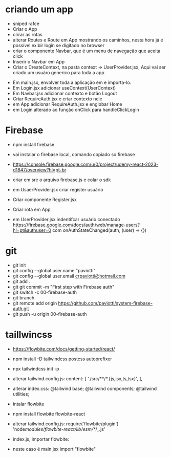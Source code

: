 # criando um app

- sniped rafce
- Criar o App
- crirar as rotas
- alterar Routes e Route em App mostrando os caminhos, nesta hora já é possível exibir login se digitado no browser
- criar o componente Navbar, que é um menu de navegação que aceita click
- Inserir o Navbar em App
- Criar o CreateContext, na pasta context -> UserProvider.jsx, Aqui vai ser criado um usuáro generico para toda a app

* Em main.jsx, envolver toda a aplicação em <UserProvider/> e importa-lo.
* Em Login.jsx adicionar useContext(UserContext)
* Em Navbar.jsx adicionar contexto e botão Logout
* Criar RequireAuth.jsx e criar contexto nele
* em App adicionar RequireAuth.jsx e englobar Home
* em Login alterado ao função onClick para handleClickLogin

# Firebase

- npm install firebase
- vai instalar o firebase local, comando copiado so firebase
- https://console.firebase.google.com/u/0/project/udemy-react-2023-d1847/overview?hl=pt-br
- criar em src o arquivo firebase.js e colar o sdk
- em UsaerProvider.jsx criar register usuário
- Criar componente Register.jsx
- Criar rota em App

- em UserProvider.jsx indentifcar usuário conectado https://firebase.google.com/docs/auth/web/manage-users?hl=pt&authuser=0
  com onAuthStateChanged(auth, (user) => {})

# git

- git init
- git config --global user.name "paviotti"
- git config --global user.email crpaviotti@hotmail.com
- git add .
- git git commit -m "First step with Firebase auth"
- git switch -c 00-firebase-auth
- git branch
- git remote add origin https://github.com/paviotti/system-firebase-auth.git
- git push -u origin 00-firebase-auth

# taillwincss

- https://flowbite.com/docs/getting-started/react/
- npm install -D tailwindcss postcss autoprefixer
- npx tailwindcss init -p
- alterar tailwind.config.js:
  content: [
  './src/**/*.{js,jsx,ts,tsx}',
  ],
- alterar index.css:
  @tailwind base;
  @tailwind components;
  @tailwind utilities;

- intalar flowbite
- npm install flowbite flowbite-react

- alterar tailwind.config.js:
  require('flowbite/plugin')
  'node*modules/flowbite-react/lib/esm/\**/\_.js'

- index.js, importar flowbite:
- neste caso é main.jsx
  import "flowbite"
